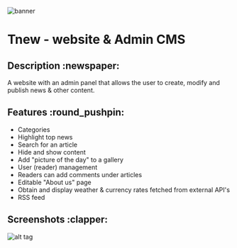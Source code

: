 ![banner](URL) 

# Tnew - website & Admin CMS

<h2 id="desciption">Description :newspaper:</h2>
    A website with an admin panel that allows the user to create, modify and publish news & other content.


<h2 id="func">Features :round_pushpin:</h2>

- Categories
- Highlight top news
- Search for an article
- Hide and show content
- Add "picture of the day" to a gallery
- User (reader) management
- Readers can add comments under articles
- Editable "About us" page
- Obtain and display weather & currency rates fetched from external API's
- RSS feed

<h2 id="screenshots">Screenshots :clapper:</h2>

![alt tag](url)